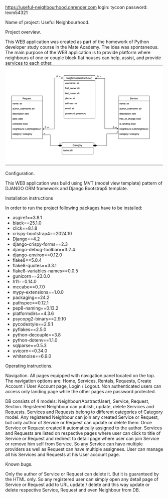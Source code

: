 https://useful-neighbourhood.onrender.com
login: tycoon
password: lexm54321


Name of project: Useful Neighbourhood.


Project overview.

This WEB application was created as part of the homework of Python developer 
study course in the Mate Academy. 
The idea was spontaneous.
The main purpose of the WEB application is to provide platform where neighbours
of one or couple block flat houses can help, assist, and provide services to 
each other.
![](static/assets/img/UN_DB_scheme_r.png)


Configuration.

This WEB application was build using MVT (model view template) pattern of 
DJANGO ORM framework and Django Bootstrap5 template.


Installation instructions

In order to run the project following packages have to be installed:
* asgiref==3.8.1
* black==25.1.0
* click==8.1.8
* crispy-bootstrap4==2024.10
* Django==4.2
* django-crispy-forms==2.3
* django-debug-toolbar==3.2.4
* django-environ==0.12.0
* flake8==5.0.4
* flake8-quotes==3.3.1
* flake8-variables-names==0.0.5
* gunicorn==23.0.0
* h11==0.14.0
* mccabe==0.7.0
* mypy-extensions==1.0.0
* packaging==24.2
* pathspec==0.12.1
* pep8-naming==0.13.2
* platformdirs==4.3.6
* psycopg2-binary==2.9.10
* pycodestyle==2.9.1
* pyflakes==2.5.0
* python-decouple==3.8
* python-dotenv==1.1.0
* sqlparse==0.5.3
* uvicorn==0.34.0
* whitenoise==6.9.0


Operating instructions.

Navigation.
All pages equipped with navigation panel located on the top. The navigation 
options are: Home, Services, Rentals, Requests, Create Account / User Account page,
Login / Logout. Non authenticated users can access only landing page while the other
pages are password protected.

DB consists of 4 models: Neighbour(AbstractUser), Service, Request, Section.
Registered Neighbour can publish, update, delete Services and Requests.
Services and Requests belong to different categories of Category model.
Any registered Neighbour can join any created Service or Request, but only 
author of Service or Request can update or delete them.
Once Service or Request created it automatically assigned to the author.
Services and Requests are listed on respective pages where user can click to title 
of Service or Request and redirect to detail page where user can join Service or remove 
him self from Service. So any Service can have multiple providers as well as Request can 
have multiple assignees.
User can manage all his Services and Requests at his User account page.


Known bugs.

Only the author of Service or Request can delete it. But it is guaranteed by the HTML only.
So any registered user can simply open any detail page of Service or Request add to 
URL update / delete and this way update or delete respective Service, Request and 
even Neighbour from DB.
